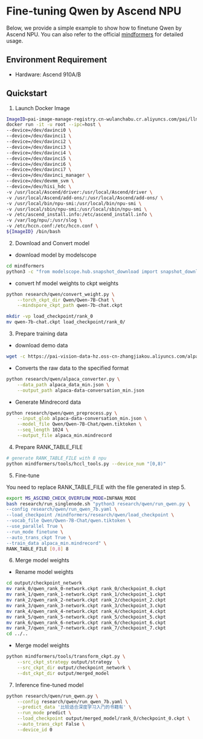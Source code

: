 # Fine-tuning Qwen by Ascend NPU
Below, we provide a simple example to show how to finetune Qwen by Ascend NPU. You can also refer to the official [mindformers](https://gitee.com/mindspore/mindformers/blob/dev/research/qwen/qwen.md) for detailed usage.

## Environment Requirement

- Hardware: Ascend 910A/B

## Quickstart

1. Launch Docker Image

```bash
ImageID=pai-image-manage-registry.cn-wulanchabu.cr.aliyuncs.com/pai/llm-inference:qwen_v23.0.rc3
docker run -it -u root --ipc=host \
--device=/dev/davinci0 \
--device=/dev/davinci1 \
--device=/dev/davinci2 \
--device=/dev/davinci3 \
--device=/dev/davinci4 \
--device=/dev/davinci5 \
--device=/dev/davinci6 \
--device=/dev/davinci7 \
--device=/dev/davinci_manager \
--device=/dev/devmm_svm \
--device=/dev/hisi_hdc \
-v /usr/local/Ascend/driver:/usr/local/Ascend/driver \
-v /usr/local/Ascend/add-ons/:/usr/local/Ascend/add-ons/ \
-v /usr/local/bin/npu-smi:/usr/local/bin/npu-smi \
-v /usr/local/sbin/npu-smi:/usr/local/sbin/npu-smi \
-v /etc/ascend_install.info:/etc/ascend_install.info \
-v /var/log/npu/:/usr/slog \
-v /etc/hccn.conf:/etc/hccn.conf \
${ImageID} /bin/bash
```

2. Download and Convert model

- download model by modelscope

```bash
cd mindformers
python3 -c "from modelscope.hub.snapshot_download import snapshot_download; snapshot_download('Qwen/Qwen-7B-Chat', cache_dir='.', revision='master')"
```

- convert hf model weights to ckpt weights

```bash
python research/qwen/convert_weight.py \
    --torch_ckpt_dir Qwen/Qwen-7B-Chat \
    --mindspore_ckpt_path qwen-7b-chat.ckpt

mkdir -vp load_checkpoint/rank_0
mv qwen-7b-chat.ckpt load_checkpoint/rank_0/
```

3. Prepare training data

- download demo data

```bash
wget -c https://pai-vision-data-hz.oss-cn-zhangjiakou.aliyuncs.com/alpaca_data_min.json
```

- Converts the raw data to the specified format

```bash
python research/qwen/alpaca_converter.py \
    --data_path alpaca_data_min.json \
    --output_path alpaca-data-conversation_min.json
```

- Generate Mindrecord data

```bash
python research/qwen/qwen_preprocess.py \
    --input_glob alpaca-data-conversation_min.json \
    --model_file Qwen/Qwen-7B-Chat/qwen.tiktoken \
    --seq_length 1024 \
    --output_file alpaca_min.mindrecord
```

4. Prepare RANK_TABLE_FILE

```bash
# generate RANK_TABLE_FILE with 8 npu
python mindformers/tools/hccl_tools.py --device_num "[0,8)"
```

5. Fine-tune

You need to replace RANK_TABLE_FILE with the file generated in step 5.

```bash
export MS_ASCEND_CHECK_OVERFLOW_MODE=INFNAN_MODE
bash research/run_singlenode.sh "python3 research/qwen/run_qwen.py \
--config research/qwen/run_qwen_7b.yaml \
--load_checkpoint /mindformers/research/qwen/load_checkpoint \
--vocab_file Qwen/Qwen-7B-Chat/qwen.tiktoken \
--use_parallel True \
--run_mode finetune \
--auto_trans_ckpt True \
--train_data alpaca_min.mindrecord" \
RANK_TABLE_FILE [0,8] 8
```

6. Merge model weights

- Rename model weights

```bash
cd output/checkpoint_network
mv rank_0/qwen_rank_0-network.ckpt rank_0/checkpoint_0.ckpt
mv rank_1/qwen_rank_1-network.ckpt rank_1/checkpoint_1.ckpt
mv rank_2/qwen_rank_2-network.ckpt rank_2/checkpoint_2.ckpt
mv rank_3/qwen_rank_3-network.ckpt rank_3/checkpoint_3.ckpt
mv rank_4/qwen_rank_4-network.ckpt rank_4/checkpoint_4.ckpt
mv rank_5/qwen_rank_5-network.ckpt rank_5/checkpoint_5.ckpt
mv rank_6/qwen_rank_6-network.ckpt rank_6/checkpoint_6.ckpt
mv rank_7/qwen_rank_7-network.ckpt rank_7/checkpoint_7.ckpt
cd ../..
```

- Merge model weights

```bash
python mindformers/tools/transform_ckpt.py \
    --src_ckpt_strategy output/strategy  \
    --src_ckpt_dir output/checkpoint_network \
    --dst_ckpt_dir output/merged_model
```

7. Inference fine-tuned model

```bash
python research/qwen/run_qwen.py \
    --config research/qwen/run_qwen_7b.yaml \
    --predict_data '比较适合深度学习入门的书籍有' \
    --run_mode predict \
    --load_checkpoint output/merged_model/rank_0/checkpoint_0.ckpt \
    --auto_trans_ckpt False \
    --device_id 0
```